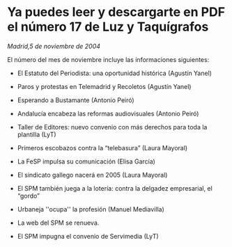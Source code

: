 # Ya puedes leer y descargarte en PDF el número 17 de Luz y Taquígrafos

*Madrid,5 de noviembre de 2004*

El número del mes de noviembre incluye las informaciones siguientes:

- El Estatuto del Periodista: una oportunidad histórica (Agustín Yanel)

- Paros y protestas en Telemadrid y Recoletos (Agustín Yanel)

- Esperando a Bustamante (Antonio Peiró)

- Andalucía encabeza las reformas audiovisuales (Antonio Peiró)

- Taller de Editores: nuevo convenio con más derechos para toda la plantilla (LyT)

- Primeros escobazos contra la “telebasura” (Laura Mayoral)

- La FeSP impulsa su comunicación (Elisa García)

- El sindicato gallego nacerá en 2005 (Laura Mayoral)

- El SPM también juega a la lotería: contra la delgadez empresarial, el “gordo”

- Urbaneja ''ocupa'' la profesión (Manuel Mediavilla)

- La web del SPM se renueva.

- El SPM impugna el convenio de Servimedia (LyT)
